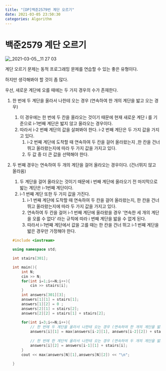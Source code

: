 ```yaml
---
title: "[DP]백준2579번 계단 오르기"
date: 2021-03-05 23:50:30
categories: Algorithm
---
```

# 백준2579 계단 오르기

![_2021-03-05__11 27 03](https://user-images.githubusercontent.com/55180768/110132672-c41fea80-7e0e-11eb-8ae6-0da3d68342f5.png)


계단 오르기 문제는 동적 프로그래밍 문제를 연습할 수 있는 좋은 유형이다. 

하지만 생각해봐야 할 것이 좀 많다. 

우선, 새로운 계단에 오를 때에는 두 가지 경우의 수가 존재한다. 

1. 한 번에 두 계단을 올라서 나한테 오는 경우 (연속하여 한 개의 계단을 밟고 오는 경우)
    1. 이 경우에는 한 번에 두 칸을 올라오는 것이기 때문에 현재 새로운 계단 i 를 기준으로 i-1번째 계단은 밟지 않고 올라오는 경우이다. 
    2. 따라서 i-2 번째 계단의 값을 살펴봐야 한다. i-2 번째 계단은 두 가지 값을 가지고 있다.
        1. i-2 번째 계단에 도착할 때 연속하여 두 칸을 걸어 올라왔는지 ,한 칸을 건너뛰고 올라왔는지에 따라 두 가지 값을 가지고 있다. 
        2. 두 값 중 더 큰 값을 선택해야 한다. 
2. 두 번째 경우는 연속하여 두 개의 계단을 걸어 올라오는 경우이다. (건너뛰지 않고 올라옴)
    1. 두 계단을 걸어 올라오는 것이기 때문에 i 번째 계단에 올라오기 전 마지막으로 밟는 계단은 i-1번째 계단이다. 
    2. i-1 번째 계단 또한 두 가지 값을 가진다. 
        1. i-1 번째 계단에 도착할 때 연속하여 두 칸을 걸어 올라왔는지, 한 칸을 건너뛰고 올라왔는지에 따라 두 가지 값을 가지고 있다. 
        2. 연속하여 두 칸을 걸어 i-1 번째 계단에 올라왔을 경우 '연속한 세 개의 계단을 오를 수 없다' 라는 규칙에 따라 i 번째 계단을 밟을 수 없게 된다. 
        3. 따라서 i-1번째 계단에서 값을 고를 때는 한 칸을 건너 뛰고 i-1 번째 계단을 밟은 경우만 가정해야 한다. 

    ```cpp
    #include <iostream>

    using namespace std;

    int stairs[301];

    int main(){
        int N;
        cin >> N;
        for(int i=1;i<=N;i++){
            cin >> stairs[i];
        }
        int answers[301][3];
        answers[1][1] = stairs[1];
        answers[1][2] = 0 ;
        answers[2][1] = stairs[2];
        answers[2][2] = stairs[1] + stairs[2];
        
        for(int i=3;i<=N;i++){
            // 한 번에 두 계단을 올라서 나한테 오는 경우 (연속하여 한 개의 계단을 밟고 나한테 오는 경우)
            answers[i][1] = max(answers[i-2][1], answers[i-2][2]) + stairs[i];
            
            // 한 번에 한 계단씩 올라서 나한테 오는 경우 (연속하여 두 개의 계단을 밟고 나한테 오는 경우)
            answers[i][2] = answers[i-1][1] + stairs[i];
        }
        cout << max(answers[N][1],answers[N][2]) << "\n";
        
    }
    ```
